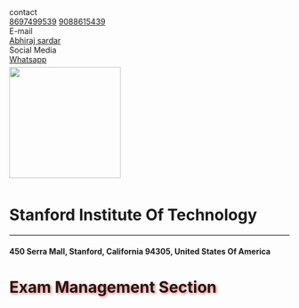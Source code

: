 <!DOCTYPE html>
<html lang="en">
<head>
  <meta charset="UTF-8">
  <meta http-equiv="X-UA-Compatible" content="IE=edge">
  <meta name="viewport" content="width=device-width, initial-scale=1.0">
  <title>Document</title>
  <link rel="stylesheet" href="https://cdn.jsdelivr.net/npm/bootstrap@4.6.2/dist/css/bootstrap.min.css" integrity="sha384-xOolHFLEh07PJGoPkLv1IbcEPTNtaed2xpHsD9ESMhqIYd0nLMwNLD69Npy4HI+N" crossorigin="anonymous">
  <script src="https://cdn.jsdelivr.net/npm/jquery@3.5.1/dist/jquery.slim.min.js" integrity="sha384-DfXdz2htPH0lsSSs5nCTpuj/zy4C+OGpamoFVy38MVBnE+IbbVYUew+OrCXaRkfj" crossorigin="anonymous"></script>
  <script src="https://cdn.jsdelivr.net/npm/bootstrap@4.6.2/dist/js/bootstrap.bundle.min.js" integrity="sha384-Fy6S3B9q64WdZWQUiU+q4/2Lc9npb8tCaSX9FK7E8HnRr0Jz8D6OP9dO5Vg3Q9ct" crossorigin="anonymous"></script>
  <link rel="stylesheet" href="css file/style.css">
  
</head>
<body>
  <div class="container-fluid">
    <div class="row">
      <div class="header">
        <div class="header_partition">
          <div class="contact">
            contact
            <div class="contact-list">
              <a href="+91-8697499539">8697499539</a>
              <a href="+91-8697499539">9088615439</a>
            </div>
          </div>
        </div>
        <div class="header_partition">
          <div class="Email">
            E-mail
            <div class="Email-list">
              <a href="Mailto:abhirajsardar2003@gmail.com">Abhiraj sardar</a>
            </div>
          </div>
        </div>
        <div class="header_partition">
          <div class="social-media">
            Social Media
            <div class="social-list">
              <a href="#">Whatsapp</a>
            </div>
          </div>
        </div>
      </div>
    </div>
    <div class="row">
      <div class="col-2 logo">
        <img src="img/Stan.png" height="200px" width="200px" style="margin:5px 0px 10px 0px;">
      </div>
      <div class="col-10 college-name">
        <h1>Stanford Institute Of Technology</h1>
        <hr style="background-color:black;">
        <h4>450 Serra Mall, Stanford, California 94305, United States Of America</h4>
      </div>
    </div>
    <div class="row">
      <div class="col-12 exam-section">
        <div class="place-exam-section">
          <h1 style="text-shadow:2px 2px 5px rgba(255, 0, 0, 0.555)">Exam Management Section</h1>
        </div>
      </div>
    </div>
  </div>
</body>
</html>
